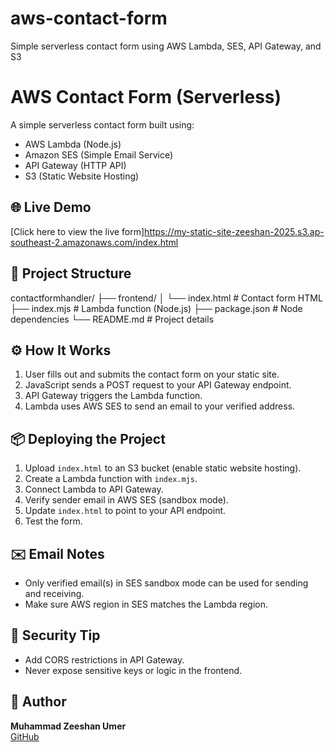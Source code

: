 # aws-contact-form
Simple serverless contact form using AWS Lambda, SES, API Gateway, and S3
# AWS Contact Form (Serverless)

A simple serverless contact form built using:
- AWS Lambda (Node.js)
- Amazon SES (Simple Email Service)
- API Gateway (HTTP API)
- S3 (Static Website Hosting)

## 🌐 Live Demo

[Click here to view the live form]https://my-static-site-zeeshan-2025.s3.ap-southeast-2.amazonaws.com/index.html

## 📁 Project Structure

contactformhandler/
├── frontend/
│ └── index.html # Contact form HTML
├── index.mjs # Lambda function (Node.js)
├── package.json # Node dependencies
└── README.md # Project details


## ⚙️ How It Works

1. User fills out and submits the contact form on your static site.
2. JavaScript sends a POST request to your API Gateway endpoint.
3. API Gateway triggers the Lambda function.
4. Lambda uses AWS SES to send an email to your verified address.

## 📦 Deploying the Project

1. Upload `index.html` to an S3 bucket (enable static website hosting).
2. Create a Lambda function with `index.mjs`.
3. Connect Lambda to API Gateway.
4. Verify sender email in AWS SES (sandbox mode).
5. Update `index.html` to point to your API endpoint.
6. Test the form.

## ✉️ Email Notes

- Only verified email(s) in SES sandbox mode can be used for sending and receiving.
- Make sure AWS region in SES matches the Lambda region.

## 🔐 Security Tip

- Add CORS restrictions in API Gateway.
- Never expose sensitive keys or logic in the frontend.

## 🧑 Author

**Muhammad Zeeshan Umer**  
[GitHub](https://github.com/MZEESHANUMER307/aws-contact-form)

